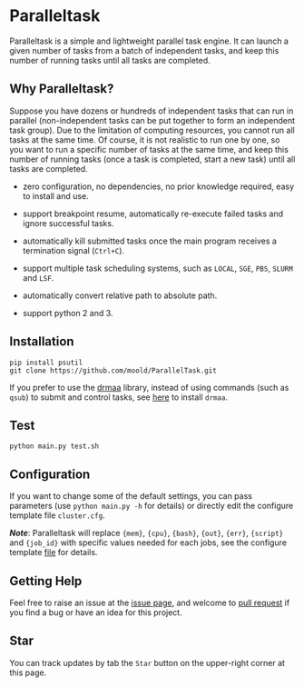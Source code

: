 # Paralleltask
Paralleltask is a simple and lightweight parallel task engine. It can launch a given number of tasks from a batch of independent tasks, and keep this number of running tasks until all tasks are completed.

## Why Paralleltask?
Suppose you have dozens or hundreds of independent tasks that can run in parallel (non-independent tasks can be put together to form an independent task group). Due to the limitation of computing resources, you cannot run all tasks at the same time. Of course, it is not realistic to run one by one, so you want to run a specific number of tasks at the same time, and keep this number of running tasks (once a task is completed, start a new task) until all tasks are completed.

* zero configuration, no dependencies, no prior knowledge required, easy to install and use.

* support breakpoint resume, automatically re-execute failed tasks and ignore successful tasks.

* automatically kill submitted tasks once the main program receives a termination signal (`Ctrl+C`).

* support multiple task scheduling systems, such as `LOCAL`, `SGE`, `PBS`, `SLURM` and `LSF`.

* automatically convert relative path to absolute path.

* support python 2 and 3.

## Installation
```
pip install psutil
git clone https://github.com/moold/ParallelTask.git
```

If you prefer to use the [drmaa](https://github.com/pygridtools/drmaa-python) library, instead of using commands (such as `qsub`) to submit and control tasks, see [here](./DRMAA.md) to install `drmaa`.

## Test
`python main.py test.sh`

## Configuration 
If you want to change some of the default settings, you can pass parameters (use `python main.py -h` for details) or directly edit the configure template file `cluster.cfg`.

***Note***: Paralleltask will replace `{mem}`, `{cpu}`, `{bash}`, `{out}`, `{err}`, `{script}` and `{job_id}` with specific values needed for each jobs, see the configure template [file](./cluster.cfg) for details.

## Getting Help

Feel free to raise an issue at the [issue page](https://github.com/moold/ParallelTask/issues), and welcome to [pull request](https://github.com/moold/ParallelTask/pulls) if you find a bug or have an idea for this project.

## Star
You can track updates by tab the `Star` button on the upper-right corner at this page.
